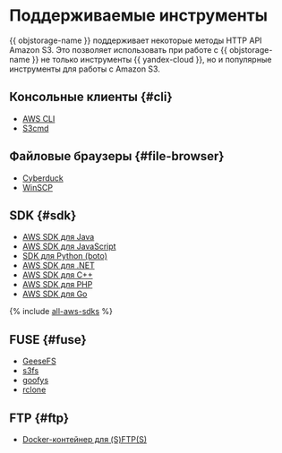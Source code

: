 # Поддерживаемые инструменты

{{ objstorage-name }} поддерживает некоторые методы HTTP API Amazon S3. Это позволяет использовать при работе с {{ objstorage-name }} не только инструменты {{ yandex-cloud }}, но и популярные инструменты для работы с Amazon S3.

## Консольные клиенты {#cli}
  
* [AWS CLI](aws-cli.md)
* [S3cmd](s3cmd.md)

## Файловые браузеры {#file-browser}
    
* [Cyberduck](cyberduck.md)
* [WinSCP](winscp.md)

## SDK {#sdk}

* [AWS SDK для Java](aws-sdk-java.md)
* [AWS SDK для JavaScript](aws-sdk-js.md)
* [SDK для Python (boto)](boto.md)
* [AWS SDK для .NET](aws-sdk-net.md)
* [AWS SDK для C++](aws-sdk-cpp.md)
* [AWS SDK для PHP](aws-sdk-php.md)
* [AWS SDK для Go](aws-sdk-go.md)

{% include [all-aws-sdks](../../_includes/storage/all-aws-sdks.md) %}

## FUSE {#fuse}

* [GeeseFS](geesefs.md)   
* [s3fs](s3fs.md)
* [goofys](goofys.md)
* [rclone](rclone.md)
  

## FTP {#ftp}

* [Docker-контейнер для (S)FTP(S)](sftps.md)

